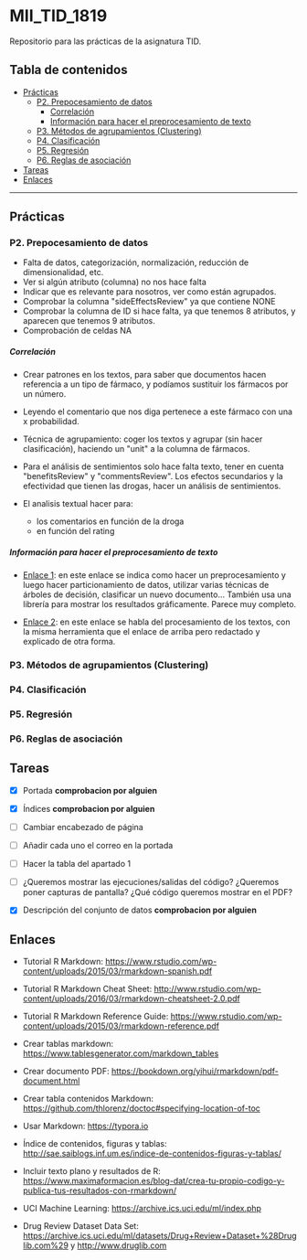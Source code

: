 # MII_TID_1819

Repositorio para las prácticas de la asignatura TID.

## Tabla de contenidos

<!-- START doctoc generated TOC please keep comment here to allow auto update -->
<!-- DON'T EDIT THIS SECTION, INSTEAD RE-RUN doctoc TO UPDATE -->

- [Prácticas](#pr%C3%A1cticas)
  - [P2. Prepocesamiento de datos](#p2-prepocesamiento-de-datos)
      - [Correlación](#correlaci%C3%B3n)
      - [Información para hacer el preprocesamiento de texto](#información-para-hacer-el-preprocesamiento-de-texto)
  - [P3. Métodos de agrupamientos (Clustering)](#p3-m%C3%A9todos-de-agrupamientos-clustering)
  - [P4. Clasificación](#p4-clasificaci%C3%B3n)
  - [P5. Regresión](#p5-regresi%C3%B3n)
  - [P6. Reglas de asociación](#p6-reglas-de-asociaci%C3%B3n)
- [Tareas](#tareas)
- [Enlaces](#enlaces)

<!-- END doctoc generated TOC please keep comment here to allow auto update -->

---

## Prácticas

### P2. Prepocesamiento de datos

- Falta de datos, categorización, normalización, reducción de dimensionalidad, etc.
- Ver si algún atributo (columna) no nos hace falta
- Indicar que es relevante para nosotros, ver como están agrupados.
- Comprobar la columna "sideEffectsReview" ya que contiene NONE
- Comprobar la columna de ID si hace falta, ya que tenemos 8 atributos, y aparecen que tenemos 9 atributos.
- Comprobación de celdas NA

##### Correlación

- Crear patrones en los textos, para saber que documentos hacen referencia a un tipo de fármaco, y podíamos sustituir los fármacos por un número.
- Leyendo el comentario que nos diga pertenece a este fármaco con una x probabilidad.
- Técnica de agrupamiento: coger los textos y agrupar (sin hacer clasificación), haciendo un "unit" a la columna de fármacos.

- Para el análisis de sentimientos solo hace falta texto, tener en cuenta "benefitsReview" y "commentsReview". Los efectos secundarios y la efectividad que tienen las drogas, hacer un análisis de sentimientos.

- El analisis textual hacer para:
  - los comentarios en función de la droga
  - en función del rating

##### Información para hacer el preprocesamiento de texto

* [Enlace 1](http://eio.usc.es/pub/mte/descargas/ProyectosFinMaster/Proyecto_1475.pdf): en este enlace se indica como hacer un
  preprocesamiento y luego hacer particionamiento de datos, utilizar varias técnicas de árboles de decisión, clasificar un nuevo documento...
  También usa una librería para mostrar los resultados gráficamente. Parece muy completo.

* [Enlace 2](https://analytics4all.org/2016/12/22/r-text-mining-pre-processing/): en este enlace se habla del procesamiento de los textos,
  con la misma herramienta que el enlace de arriba pero redactado y explicado de otra forma.


### P3. Métodos de agrupamientos (Clustering)

### P4. Clasificación

### P5. Regresión

### P6. Reglas de asociación


## Tareas

- [x] Portada **comprobacion por alguien**
- [x] Índices **comprobacion por alguien**
- [ ] Cambiar encabezado de página
- [ ] Añadir cada uno el correo en la portada
- [ ] Hacer la tabla del apartado 1
- [ ] ¿Queremos mostrar las ejecuciones/salidas del código? ¿Queremos poner capturas de pantalla? ¿Qué código queremos mostrar en el PDF?
- [x] Descripción del conjunto de datos **comprobacion por alguien**



## Enlaces

- Tutorial R Markdown: https://www.rstudio.com/wp-content/uploads/2015/03/rmarkdown-spanish.pdf
- Tutorial R Markdown Cheat Sheet: http://www.rstudio.com/wp-content/uploads/2016/03/rmarkdown-cheatsheet-2.0.pdf
- Tutorial R Markdown Reference Guide: https://www.rstudio.com/wp-content/uploads/2015/03/rmarkdown-reference.pdf
- Crear tablas markdown: https://www.tablesgenerator.com/markdown_tables
- Crear documento PDF: https://bookdown.org/yihui/rmarkdown/pdf-document.html
- Crear tabla contenidos Markdown: https://github.com/thlorenz/doctoc#specifying-location-of-toc
- Usar Markdown: https://typora.io
- Índice de contenidos, figuras y tablas: http://sae.saiblogs.inf.um.es/indice-de-contenidos-figuras-y-tablas/
- Incluir texto plano y resultados de R: https://www.maximaformacion.es/blog-dat/crea-tu-propio-codigo-y-publica-tus-resultados-con-rmarkdown/

- UCI Machine Learning: https://archive.ics.uci.edu/ml/index.php
- Drug Review Dataset Data Set: https://archive.ics.uci.edu/ml/datasets/Drug+Review+Dataset+%28Druglib.com%29 y http://www.druglib.com
